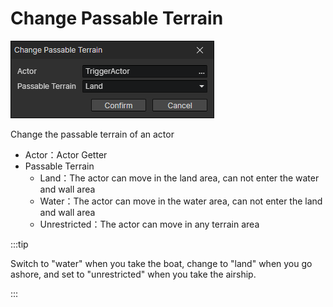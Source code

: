 # Change Passable Terrain

![](img/changePassableTerrain-1.png)

Change the passable terrain of an actor

- Actor：Actor Getter
- Passable Terrain
  - Land：The actor can move in the land area, can not enter the water and wall area
  - Water：The actor can move in the water area, can not enter the land and wall area
  - Unrestricted：The actor can move in any terrain area

:::tip

Switch to "water" when you take the boat, change to "land" when you go ashore, and set to "unrestricted" when you take the airship.

:::